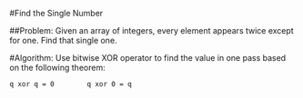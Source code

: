 #Find the Single Number

##Problem:
Given an array of integers, every element appears twice except for one. Find that single one.

#Algorithm:
Use bitwise XOR operator to find the value in one pass based on the following theorem:

`q xor q = 0		q xor 0 = q`

